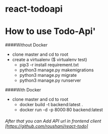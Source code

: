 # react-todoapi

# How to use Todo-Api'

####Without Docker
                
+ clone master and cd to root
+ create a virtualenv ($ virtualenv test)
    + pip3 -r install requirement.txt
    + python3 manage.py makemigrations
    + python3 manage.py migrate
    + python3 manage.py runserver

####With Docker
                
+ clone master and cd to root
    + docker build -t backend:latest .
    + docker run -d -p 8000:80 backend:latest

###### After that you can Add API url in frontend client [https://github.com/roushanj/react-todo]

